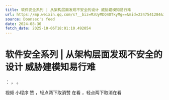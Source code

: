 ```yaml
---
title: 软件安全系列 | 从架构层面发现不安全的设计 威胁建模知易行难
url: https://mp.weixin.qq.com/s?__biz=MzUyMDQ4OTkyMg==&mid=2247541284&idx=1&sn=9c716c760cdd99ea9a9656b8e82cf900
source: Doonsec's feed
date: 2024-08-30
fetch_date: 2025-10-06T18:01:10.492054
---
```


# 软件安全系列 | 从架构层面发现不安全的设计 威胁建模知易行难

：
，
。

视频
小程序
赞
，轻点两下取消赞
在看
，轻点两下取消在看